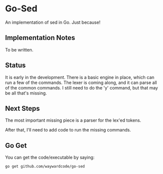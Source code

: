 # Go-Sed 

An implementation of sed in Go.  Just because!


## Implementation Notes

To be written.

## Status

It is early in the development.  There is a basic engine in place, which can run
a few of the commands.  The lexer is coming along, and it can parse all of the common
commands.  I still need to do the 'y' command, but that may be all that's missing.


## Next Steps

The most important missing piece is a parser for the lex'ed tokens. 

After that, I'll need to add code to run the missing commands.


## Go Get

You can get the code/executable by saying:

    go get github.com/waywardcode/go-sed


